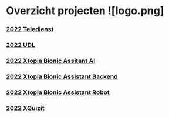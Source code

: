 # Overzicht projecten                       ![logo.png]

### [2022 Teledienst](https://github.com/AbinetVives/teledienst)

### [2022 UDL](https://github.com/AbinetVives/udl)

### [2022 Xtopia Bionic Assitant AI](https://github.com/AbinetVives/xtopia-bionic-assistant-ai)
### [2022 Xtopia Bionic Assistant Backend](https://github.com/AbinetVives/xtopia-bionic-assistant-backend)
### [2022 Xtopia Bionic Assistant Robot](https://github.com/AbinetVives/xtopia-bionic-assistant-robot)

### [2022 XQuizit](https://github.com/AbinetVives/xQuizIT)
